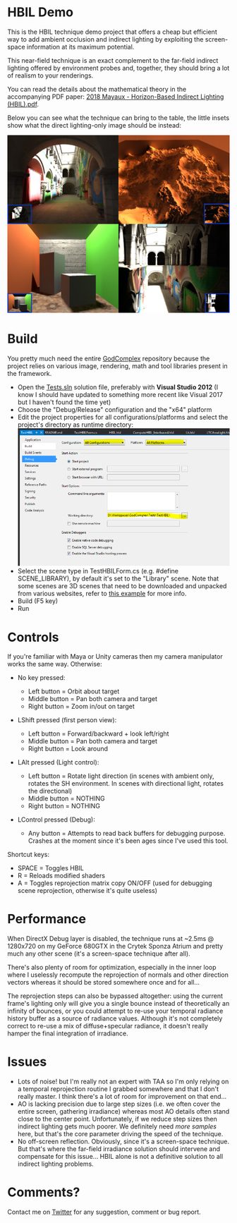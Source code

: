 # HBIL Demo

This is the HBIL technique demo project that offers a cheap but efficient way to add ambient occlusion and indirect lighting by exploiting the screen-space information at its maximum potential.

This near-field technique is an exact complement to the far-field indirect lighting offered by environment probes and, together, they should bring a lot of realism to your renderings.

You can read the details about the mathematical theory in the accompanying PDF paper: [2018 Mayaux - Horizon-Based Indirect Lighting (HBIL).pdf](2018%20Mayaux%20-%20Horizon-Based%20Indirect%20Lighting%20(HBIL).pdf).

Below you can see what the technique can bring to the table, the little insets show what the direct lighting-only image should be instead:

![Head Poster](HeadPoster.jpg)


# Build

You pretty much need the entire [GodComplex](../../) repository because the project relies on various image, rendering, math and tool libraries present in the framework.

* Open the [Tests.sln](../../Tests.sln) solution file, preferably with **Visual Studio 2012** (I know I should have updated to something more recent like Visual 2017 but I haven't found the time yet)
* Choose the "Debug/Release" configuration and the "x64" platform
* Edit the project properties for all configurations/platforms and select the project's directory as runtime directory:
  ![DebugDirConfig.png](DebugDirConfig.png)
* Select the scene type in TestHBILForm.cs (e.g. #define SCENE_LIBRARY), by default it's set to the "Library" scene.
	 Note that some scenes are 3D scenes that need to be downloaded and unpacked from various websites, refer to [this example](./Scenes/Casual-Effects.com/) for more info.
* Build (F5 key)
* Run


# Controls

If you're familiar with Maya or Unity cameras then my camera manipulator works the same way. Otherwise:

* No key pressed:

	* Left button = Orbit about target
	* Middle button = Pan both camera and target
	* Right button = Zoom in/out on target

* LShift pressed (first person view):

	* Left button = Forward/backward + look left/right
	* Middle button = Pan both camera and target
	* Right button = Look around

* LAlt pressed (Light control):

	* Left button = Rotate light direction (in scenes with ambient only, rotates the SH environment. In scenes with directional light, rotates the directional)
	* Middle button = NOTHING
	* Right button = NOTHING

* LControl pressed (Debug):

	* Any button = Attempts to read back buffers for debugging purpose. Crashes at the moment since it's been ages since I've used this tool.


Shortcut keys:

* SPACE = Toggles HBIL
* R = Reloads modified shaders
* A = Toggles reprojection matrix copy ON/OFF (used for debugging scene reprojection, otherwise it's quite useless)


# Performance

When DirectX Debug layer is disabled, the technique runs at ~2.5ms @ 1280x720 on my GeForce 680GTX in the Crytek Sponza Atrium and pretty much any other scene (it's a screen-space technique after all).

There's also plenty of room for optimization, especially in the inner loop where I uselessly recompute the reprojection of normals and other direction vectors whereas it should be stored somewhere once and for all...

The reprojection steps can also be bypassed altogether: using the current frame's lighting only will give you a single bounce instead of theoretically an infinity of bounces, or you could attempt to re-use your
 temporal radiance history buffer as a source of radiance values. Although it's not completely correct to re-use a mix of diffuse+specular radiance, it doesn't really hamper the final integration of irradiance.


# Issues

* Lots of noise! but I'm really not an expert with TAA so I'm only relying on a temporal reprojection routine I grabbed somewhere and that I don't really master. I think there's a lot of room for improvement on that end...
* AO is lacking precision due to large step sizes (i.e. we often cover the entire screen, gathering irradiance) whereas most AO details often stand close to the center point.
 Unfortunately, if we reduce step sizes then indirect lighting gets much poorer. We definitely need *more samples* here, but that's the core parameter driving the speed of the technique.
* No off-screen reflection. Obviously, since it's a screen-space technique. But that's where the far-field irradiance solution should intervene and compensate for this issue...
 HBIL alone is not a definitive solution to all indirect lighting problems.


# Comments?

Contact me on [Twitter](https://twitter.com/Patapom2) for any suggestion, comment or bug report.
